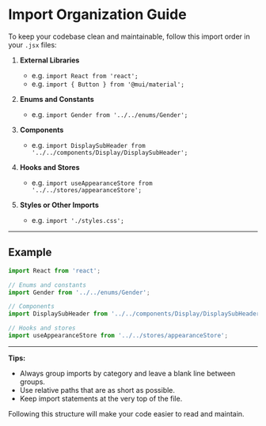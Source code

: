 # Import Organization Guide

To keep your codebase clean and maintainable, follow this import order in your `.jsx` files:

1. **External Libraries**
   - e.g. `import React from 'react';`
   - e.g. `import { Button } from '@mui/material';`

2. **Enums and Constants**
   - e.g. `import Gender from '../../enums/Gender';`

3. **Components**
   - e.g. `import DisplaySubHeader from '../../components/Display/DisplaySubHeader';`

4. **Hooks and Stores**
   - e.g. `import useAppearanceStore from '../../stores/appearanceStore';`

5. **Styles or Other Imports**
   - e.g. `import './styles.css';`

---

## Example
```jsx
import React from 'react';

// Enums and constants
import Gender from '../../enums/Gender';

// Components
import DisplaySubHeader from '../../components/Display/DisplaySubHeader';

// Hooks and stores
import useAppearanceStore from '../../stores/appearanceStore';
```

---

**Tips:**
- Always group imports by category and leave a blank line between groups.
- Use relative paths that are as short as possible.
- Keep import statements at the very top of the file.

Following this structure will make your code easier to read and maintain.
